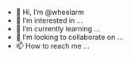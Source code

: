 - 👋 Hi, I’m @wheelarm
- 👀 I’m interested in ...
- 🌱 I’m currently learning ...
- 💞️ I’m looking to collaborate on ...
- 📫 How to reach me ...

<!---
wheelarm/wheelarm is a ✨ special ✨ repository because its `README.md` (this file) appears on your GitHub profile.
You can click the Preview link to take a look at your changes.
--->
